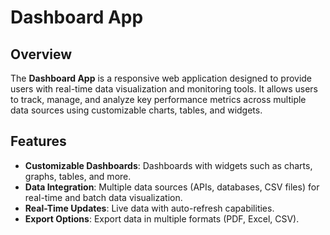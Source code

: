 # Dashboard App

## Overview

The **Dashboard App** is a responsive web application designed to provide users with real-time data visualization and monitoring tools. It allows users to track, manage, and analyze key performance metrics across multiple data sources using customizable charts, tables, and widgets.

## Features

- **Customizable Dashboards**: Dashboards with widgets such as charts, graphs, tables, and more.
- **Data Integration**: Multiple data sources (APIs, databases, CSV files) for real-time and batch data visualization.
- **Real-Time Updates**: Live data with auto-refresh capabilities.
- **Export Options**: Export data in multiple formats (PDF, Excel, CSV).
##
